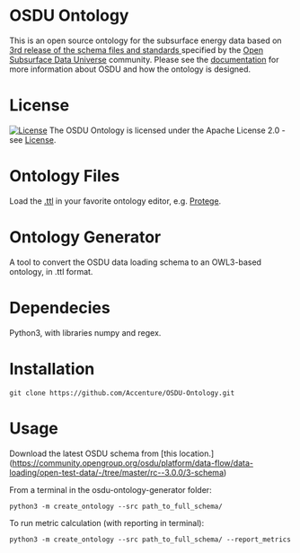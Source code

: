 # OSDU Ontology 
This is an open source ontology for the subsurface energy data based on [3rd release of the schema files and standards ](https://community.opengroup.org/osdu/platform/data-flow/data-loading/open-test-data/-/tree/master/rc--3.0.0/3-schema) specified by the [Open Subsurface Data Universe](https://osduforum.org/) community.
Please see the [documentation](./docs) for more information about OSDU and how the ontology is designed.

# License
[![License](https://img.shields.io/badge/License-Apache_2.0-blue.svg)](https://opensource.org/licenses/Apache-2.0)
The OSDU Ontology is licensed under the Apache License 2.0 - see [License](./License).

# Ontology Files
Load the [.ttl](./ttl/OSDU.ttl) in your favorite ontology editor, e.g. [Protege](https://protege.stanford.edu/products.php#desktop-protege).

# Ontology Generator
A tool to convert the OSDU data loading schema to an OWL3-based ontology, in .ttl format.

# Dependecies
Python3, with libraries numpy and regex.

# Installation
~~~
git clone https://github.com/Accenture/OSDU-Ontology.git
~~~

# Usage
Download the latest OSDU schema from [this location.] (https://community.opengroup.org/osdu/platform/data-flow/data-loading/open-test-data/-/tree/master/rc--3.0.0/3-schema)

From a terminal in the osdu-ontology-generator folder:
~~~
python3 -m create_ontology --src path_to_full_schema/
~~~

To run metric calculation (with reporting in terminal):
~~~
python3 -m create_ontology --src path_to_full_schema/ --report_metrics
~~~

